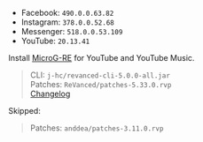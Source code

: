 - Facebook: `490.0.0.63.82`  
- Instagram: `378.0.0.52.68`  
- Messenger: `518.0.0.53.109`  
- YouTube: `20.13.41`  

Install [MicroG-RE](https://github.com/WSTxda/MicroG-RE/releases) for YouTube and YouTube Music.
  
> CLI: `j-hc/revanced-cli-5.0.0-all.jar`  
> Patches: `ReVanced/patches-5.33.0.rvp`  
> [Changelog](https://github.com/ReVanced/revanced-patches/releases/tag/v5.33.0)  

Skipped:  
> Patches: `anddea/patches-3.11.0.rvp`    
